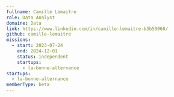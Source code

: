 ```yaml
---
fullname: Camille Lemaitre
role: Data Analyst
domaine: Data
link: https://www.linkedin.com/in/camille-lemaitre-b3b50060/
github: camille-lemaitre
missions:
  - start: 2023-07-24
    end: 2024-12-01
    status: independent
    startups:
      - la-bonne-alternance
startups:
  - la-bonne-alternance
memberType: beta
---
```


